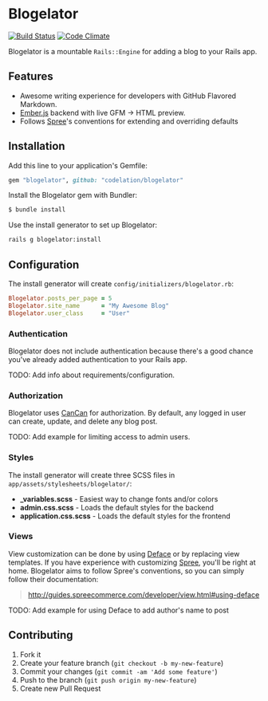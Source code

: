 # Blogelator

[![Build Status](https://travis-ci.org/codelation/blogelator.png?branch=master)](https://travis-ci.org/codelation/blogelator)
[![Code Climate](https://codeclimate.com/github/codelation/blogelator.png)](https://codeclimate.com/github/codelation/blogelator)

Blogelator is a mountable `Rails::Engine` for adding a blog to your Rails app.

## Features

- Awesome writing experience for developers with GitHub Flavored Markdown.
- [Ember.js](http://emberjs.com) backend with live GFM -> HTML preview.
- Follows [Spree](https://github.com/spree/spree)'s conventions for extending and overriding defaults

## Installation

Add this line to your application's Gemfile:

```ruby
gem "blogelator", github: "codelation/blogelator"
```

Install the Blogelator gem with Bundler:

```bash
$ bundle install
```

Use the install generator to set up Blogelator:

```bash
rails g blogelator:install
```

## Configuration

The install generator will create `config/initializers/blogelator.rb`:

```ruby
Blogelator.posts_per_page = 5
Blogelator.site_name      = "My Awesome Blog"
Blogelator.user_class     = "User"
```

### Authentication

Blogelator does not include authentication because there's a good chance
you've already added authentication to your Rails app.

TODO: Add info about requirements/configuration.

### Authorization

Blogelator uses [CanCan](https://github.com/ryanb/cancan) for authorization.
By default, any logged in user can create, update, and delete any blog post.

TODO: Add example for limiting access to admin users.

### Styles

The install generator will create three SCSS files in `app/assets/stylesheets/blogelator/`:

- **_variables.scss** - Easiest way to change fonts and/or colors
- **admin.css.scss** - Loads the default styles for the backend
- **application.css.scss** - Loads the default styles for the frontend

### Views

View customization can be done by using [Deface](https://github.com/spree/deface)
or by replacing view templates. If you have experience with customizing 
[Spree](https://github.com/spree/spree), you'll be right at home. Blogelator
aims to follow Spree's conventions, so you can simply follow their documentation:

> <http://guides.spreecommerce.com/developer/view.html#using-deface>

TODO: Add example for using Deface to add author's name to post

## Contributing

1. Fork it
2. Create your feature branch (`git checkout -b my-new-feature`)
3. Commit your changes (`git commit -am 'Add some feature'`)
4. Push to the branch (`git push origin my-new-feature`)
5. Create new Pull Request
